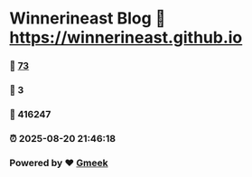 # Winnerineast Blog :link: https://winnerineast.github.io 
### :page_facing_up: [73](https://winnerineast.github.io/tag.html) 
### :speech_balloon: 3 
### :hibiscus: 416247 
### :alarm_clock: 2025-08-20 21:46:18 
### Powered by :heart: [Gmeek](https://github.com/Meekdai/Gmeek)
